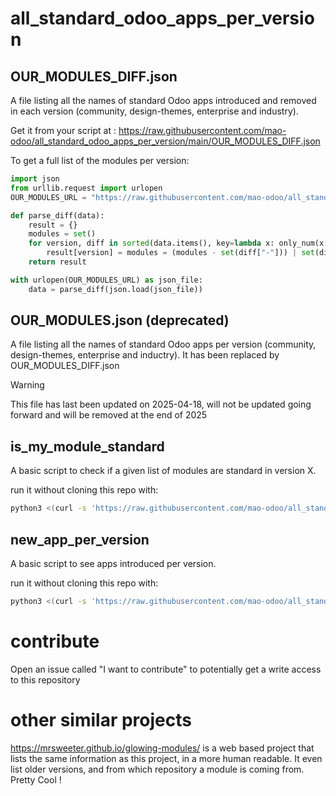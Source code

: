 # all_standard_odoo_apps_per_version


## OUR_MODULES_DIFF.json
A file listing all the names of standard Odoo apps introduced and removed in each version (community, design-themes, enterprise and industry).

Get it from your script at : https://raw.githubusercontent.com/mao-odoo/all_standard_odoo_apps_per_version/main/OUR_MODULES_DIFF.json

To get a full list of the modules per version:
```python
import json
from urllib.request import urlopen
OUR_MODULES_URL = "https://raw.githubusercontent.com/mao-odoo/all_standard_odoo_apps_per_version/main/OUR_MODULES_DIFF.json"

def parse_diff(data):
    result = {}
    modules = set()
    for version, diff in sorted(data.items(), key=lambda x: only_num(x[0])):
        result[version] = modules = (modules - set(diff["-"])) | set(diff["+"])
    return result

with urlopen(OUR_MODULES_URL) as json_file:
    data = parse_diff(json.load(json_file))
```

## OUR_MODULES.json  (deprecated)
A file listing all the names of standard Odoo apps per version (community, design-themes, enterprise and inductry).
It has been replaced by OUR_MODULES_DIFF.json

> [!warning]
> This file has last been updated on 2025-04-18, will not be updated going forward and will be removed at the end of 2025

## is_my_module_standard

A basic script to check if a given list of modules are standard in version X.

run it without cloning this repo with:
```bash
python3 <(curl -s 'https://raw.githubusercontent.com/mao-odoo/all_standard_odoo_apps_per_version/main/is_my_module_standard.py') <version> -m <module_names>...
```

## new_app_per_version

A basic script to see apps introduced per version.

run it without cloning this repo with:
```bash
python3 <(curl -s 'https://raw.githubusercontent.com/mao-odoo/all_standard_odoo_apps_per_version/main/new_app_per_version.py')
```

# contribute

Open an issue called "I want to contribute" to potentially get a write access to this repository


# other similar projects

https://mrsweeter.github.io/glowing-modules/  is a web based project that lists the same information as this project, in a more human readable.
It even list older versions, and from which repository a module is coming from. Pretty Cool !
